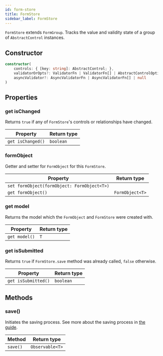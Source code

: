 ```yaml
---
id: form-store
title: FormStore
sidebar_label: FormStore
---
```


`FormStore` extends `FormGroup`. Tracks the value and validity state of a group of `AbstractControl` instances.

## Constructor

```ts
constructor(
    controls: { [key: string]: AbstractControl; },
    validatorOrOpts?: ValidatorFn | ValidatorFn[] | AbstractControlOptions | null,
    asyncValidator?: AsyncValidatorFn | AsyncValidatorFn[] | null
)
```

## Properties

### get isChanged

Returns `true` if any of `FormStore`'s controls or relationships have changed.

| Property | Return type |
| --------- | ------------- |
| `get isChanged()` | `boolean` |

### formObject

Getter and setter for `FormObject` for this `FormStore`.

| Property | Return type |
| --------- | ------------- |
| `set formObject(formObject: FormObject<T>)` | | Sets the `FormObject` for this `FormStore` |
| `get formObject()` | `FormObject<T>` | Returns the underlying `FormObject` instance |

### get model

Returns the model which the `FormObject` and `FormStore` were created with.

| Property | Return type |
| --------- | ------------- |
| `get model()` | `T` |

### get isSubmitted

Returns `true` if `FormStore.save` method was already called, `false` otherwise.

| Property | Return type |
| --------- | ------------- |
| `get isSubmitted()` | `boolean` |

## Methods

### save()

Initiates the saving process. See more about the saving process in [the guide](../../guides/saving-forms.md).

| Method | Return type |
| --------- | ------------- |
| `save()` | `Observable<T>` |
